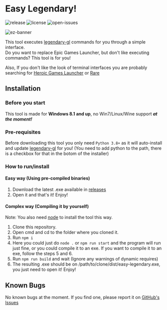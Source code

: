 # Easy Legendary!

![release](https://badgen.net/github/release/AngelCMHxD/easy-legendary) ![license](https://badgen.net/github/license/AngelCMHxD/easy-legendary) ![open-issues](https://badgen.net/github/open-issues/AngelCMHxD/easy-legendary)

![ez-banner](https://user-images.githubusercontent.com/57822483/174696719-12d636f9-24bc-467f-85f2-1f17d01869ca.png)

This tool executes [legendary-gl](https://github.com/derrod/legendary) commands for you through a simple interface.\
Do you want to replace Epic Games Launcher, but don't like executing commands? This tool is for you!

Also, If you don't like the look of terminal interfaces you are probably searching for [Heroic Games Launcher](https://github.com/Heroic-Games-Launcher/HeroicGamesLauncher) or [Rare](https://github.com/Dummerle/Rare)

## Installation

### Before you start

This tool is made for **Windows 8.1 and up**, no Win7/Linux/Wine support ***at the moment!***

### Pre-requisites

Before downloading this tool you only need `Python 3.8+` as it will auto-install and update [legendary-gl](https://github.com/derrod/legendary) for you! (You need to add python to the path, there is a checkbox for that in the botom of the installer)

### How to run/install

#### Easy way (Using pre-compiled binaries)

1. Download the latest .exe available in [releases](https://github.com/angelcmhxd/easy-legendary/releases/latest)
2. Open it and that's it! Enjoy!

#### Complex way (Compiling it by yourself)

Note: You also need [node](https://nodejs.org/) to install the tool this way.

1. Clone this repository.
2. Open cmd and cd to the folder where you cloned it.
3. Run `npm i`
4. Here you could just do `node .` or `npm run start` and the program will run just fine, or you could compile it to an exe. If you want to compile it to an exe, follow the steps 5 and 6.
5. Run `npm run build` and wait (Ignore any warnings of dynamic requires)
6. The resulting .exe should be on /path/to/clone/dist/easy-legendary.exe, you just need to open it! Enjoy!

## Known Bugs

No known bugs at the moment. If you find one, please report it on [GitHub's Issues](https://github.com/angelcmhxd/easy-legendary/issues)
